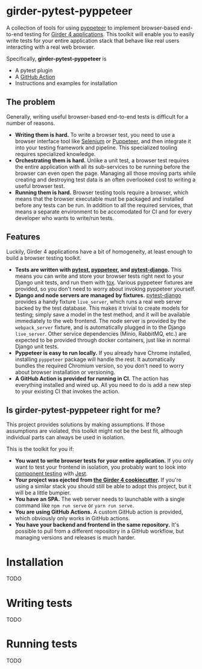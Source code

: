 # girder-pytest-pyppeteer
A collection of tools for using [pyppeteer](https://github.com/pyppeteer/pyppeteer) to implement browser-based end-to-end testing for [Girder 4 applications](https://github.com/girder/cookiecutter-girder-4). This toolkit will enable you to easily write tests for your entire application stack that behave like real users interacting with a real web browser.

Specifically, **girder-pytest-pyppeteer** is
- A pytest plugin
- A [GitHub Action](https://github.com/girder/girder-pytest-pyppeteer/pkgs/container/pytest-pyppeteer)
- Instructions and examples for installation

## The problem
Generally, writing useful browser-based end-to-end tests is difficult for a number of reasons.

- **Writing them is hard.** To write a browser test, you need to use a browser interface tool like [Selenium](https://www.selenium.dev/) or [Puppeteer](https://developers.google.com/web/tools/puppeteer/), and then integrate it into your testing framework and pipeline. This specialized tooling requires specialized knowledge.
- **Orchestrating them is hard.** Unlike a unit test, a browser test requires the entire application with all its sub-services to be running before the browser can even open the page. Managing all those moving parts while creating and destroying test data is an often overlooked cost to writing a useful browser test.
- **Running them is hard.** Browser testing tools require a browser, which means that the browser executable must be packaged and installed before any tests can be run. In addition to all the required services, that means a separate environment to be accomodated for CI and for every developer who wants to write/run tests.

## Features
Luckily, Girder 4 applications have a bit of homogeneity, at least enough to build a browser testing toolkit.

- **Tests are written with [pytest](https://docs.pytest.org/), [pyppeteer](https://github.com/pyppeteer/pyppeteer), and [pytest-django](https://pytest-django.readthedocs.io/en/latest/index.html).** This means you can write and store your browser tests right next to your Django unit tests, and run them with [tox](https://tox.wiki/). Various pyppeteer fixtures are provided, so you don't need to worry about invoking pyppeteer yourself.
- **Django and node servers are managed by fixtures.** [pytest-django](https://pytest-django.readthedocs.io/en/latest/index.html) provides a handy fixture `live_server`, which runs a real web server backed by the test database. This makes it trivial to create models for testing; simply save a model in the test method, and it will be available immediately to the web frontend. The node server is provided by the `webpack_server` fixture, and is automatically plugged in to the Django `live_server`. Other service dependencies (Minio, RabbitMQ, etc.) are expected to be provided through docker containers, just like in normal Django unit tests.
- **Pyppeteer is easy to run locally.** If you already have Chrome installed, installing `pyppeteer` package will handle the rest. It automatically bundles the required Chromium version, so you don't need to worry about browser installation or versioning.
- **A GitHub Action is provided for running in CI.** The action has everything installed and wired up. All you need to do is add a new step to your existing CI that invokes the action.

## Is girder-pytest-pyppeteer right for me?
This project provides solutions by making assumptions. If those assumptions are violated, this toolkit might not be the best fit, although individual parts can always be used in isolation.

This is the toolkit for you if:
- **You want to write browser tests for your entire application.** If you only want to test your frontend in isolation, you probably want to look into [component testing](https://v2.vuejs.org/v2/cookbook/unit-testing-vue-components.html?redirect=true) with [Jest](https://jestjs.io/).
- **Your project was ejected from [the Girder 4 cookiecutter](https://github.com/girder/cookiecutter-girder-4).** If you're using a similar stack you should still be able to adopt this project, but it will be a little bumpier.
- **You have an SPA.** The web server needs to launchable with a single command like `npm run serve` or `yarn run serve`.
- **You are using GitHub Actions.** A custom GitHub action is provided, which obviously only works in GitHub actions.
- **You have your backend and frontend in the same repository.** It's possible to pull from a different repository in a GitHub workflow, but managing versions and releases is much harder.


# Installation
TODO

# Writing tests
TODO

# Running tests
TODO